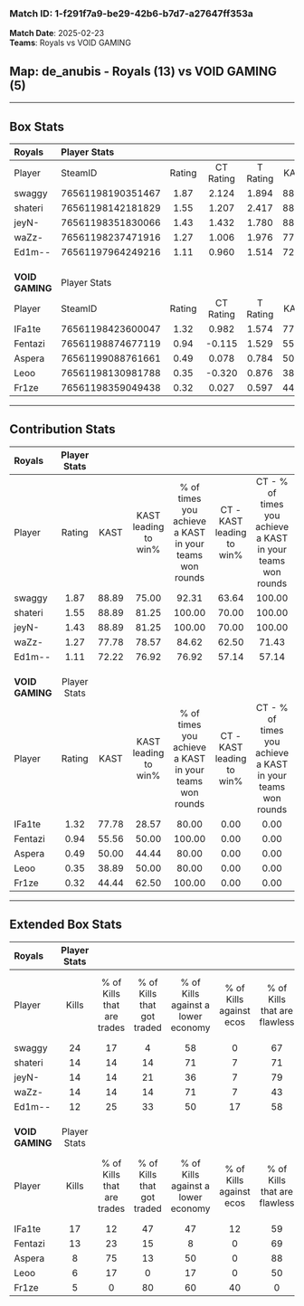 ### Match ID: 1-f291f7a9-be29-42b6-b7d7-a27647ff353a  
**Match Date**: 2025-02-23  
**Teams**: Royals vs VOID GAMING  

## **Map**: de_anubis - Royals (13) vs VOID GAMING (5)  
---  

## Box Stats  

| **Royals**      | Player Stats      |        |           |          |       |       |       |         |        |      |     |
| :- | :- | :-: | :-: | :-: | :-: | :-: | :-: | :-: | :-: | :-: | :-: |
| Player          | SteamID           | Rating | CT Rating | T Rating | KAST  |  ADR  | Kills | Assists | Deaths | K/D  | HS% |
| swaggy          | 76561198190351467 |  1.87  |   2.124   |  1.894   | 88.89 | 100.6 |  24   |    2    |   11   | 2.18 | 41  |
| shateri         | 76561198142181829 |  1.55  |   1.207   |  2.417   | 88.89 | 93.8  |  14   |    8    |   6    | 2.33 | 42  |
| jeyN-           | 76561198351830066 |  1.43  |   1.432   |  1.780   | 88.89 | 88.9  |  14   |    5    |   9    | 1.56 | 35  |
| waZz-           | 76561198237471916 |  1.27  |   1.006   |  1.976   | 77.78 | 97.9  |  14   |    7    |   13   | 1.08 | 64  |
| Ed1m--          | 76561197964249216 |  1.11  |   0.960   |  1.514   | 72.22 | 67.7  |  12   |    5    |   10   | 1.20 | 33  |
|                 |                   |        |           |          |       |       |       |         |        |      |     |
|                 |                   |        |           |          |       |       |       |         |        |      |     |
|                 |                   |        |           |          |       |       |       |         |        |      |     |
| **VOID GAMING** | Player Stats      |        |           |          |       |       |       |         |        |      |     |
| Player          | SteamID           | Rating | CT Rating | T Rating | KAST  |  ADR  | Kills | Assists | Deaths | K/D  | HS% |
| IFa1te          | 76561198423600047 |  1.32  |   0.982   |  1.574   | 77.78 | 102.6 |  17   |    3    |   16   | 1.06 | 41  |
| Fentazi         | 76561198874677119 |  0.94  |  -0.115   |  1.529   | 55.56 | 74.9  |  13   |    4    |   14   | 0.93 | 30  |
| Aspera          | 76561199088761661 |  0.49  |   0.078   |  0.784   | 50.00 | 42.2  |   8   |    3    |   16   | 0.50 | 37  |
| Leoo            | 76561198130981788 |  0.35  |  -0.320   |  0.876   | 38.89 | 50.0  |   6   |    5    |   16   | 0.38 | 50  |
| Fr1ze           | 76561198359049438 |  0.32  |   0.027   |  0.597   | 44.44 | 45.0  |   5   |    4    |   16   | 0.31 | 60  |
---  

## Contribution Stats  

| **Royals**      | Player Stats |       |                      |                                                        |                           |                                                             |                          |                                                            |
| :- | :-: | :-: | :-: | :-: | :-: | :-: | :-: | :-: |
| Player          |    Rating    | KAST  | KAST leading to win% | % of times you achieve a KAST in your teams won rounds | CT - KAST leading to win% | CT - % of times you achieve a KAST in your teams won rounds | T - KAST leading to win% | T - % of times you achieve a KAST in your teams won rounds |
| swaggy          |     1.87     | 88.89 |        75.00         |                         92.31                          |           63.64           |                           100.00                            |          100.00          |                           83.33                            |
| shateri         |     1.55     | 88.89 |        81.25         |                         100.00                         |           70.00           |                           100.00                            |          100.00          |                           100.00                           |
| jeyN-           |     1.43     | 88.89 |        81.25         |                         100.00                         |           70.00           |                           100.00                            |          100.00          |                           100.00                           |
| waZz-           |     1.27     | 77.78 |        78.57         |                         84.62                          |           62.50           |                            71.43                            |          100.00          |                           100.00                           |
| Ed1m--          |     1.11     | 72.22 |        76.92         |                         76.92                          |           57.14           |                            57.14                            |          100.00          |                           100.00                           |
|                 |              |       |                      |                                                        |                           |                                                             |                          |                                                            |
|                 |              |       |                      |                                                        |                           |                                                             |                          |                                                            |
|                 |              |       |                      |                                                        |                           |                                                             |                          |                                                            |
| **VOID GAMING** | Player Stats |       |                      |                                                        |                           |                                                             |                          |                                                            |
| Player          |    Rating    | KAST  | KAST leading to win% | % of times you achieve a KAST in your teams won rounds | CT - KAST leading to win% | CT - % of times you achieve a KAST in your teams won rounds | T - KAST leading to win% | T - % of times you achieve a KAST in your teams won rounds |
| IFa1te          |     1.32     | 77.78 |        28.57         |                         80.00                          |           0.00            |                            0.00                             |          40.00           |                           80.00                            |
| Fentazi         |     0.94     | 55.56 |        50.00         |                         100.00                         |           0.00            |                            0.00                             |          55.56           |                           100.00                           |
| Aspera          |     0.49     | 50.00 |        44.44         |                         80.00                          |           0.00            |                            0.00                             |          57.14           |                           80.00                            |
| Leoo            |     0.35     | 38.89 |        50.00         |                         80.00                          |           0.00            |                            0.00                             |          57.14           |                           80.00                            |
| Fr1ze           |     0.32     | 44.44 |        62.50         |                         100.00                         |           0.00            |                            0.00                             |          83.33           |                           100.00                           |
---  

## Extended Box Stats  

| **Royals**      | Player Stats |                            |                            |                                    |                         |                              |                                 |        |                             |                                     |                          |                               |                            |
| :- | :-: | :-: | :-: | :-: | :-: | :-: | :-: | :-: | :-: | :-: | :-: | :-: | :-: |
| Player          |    Kills     | % of Kills that are trades | % of Kills that got traded | % of Kills against a lower economy | % of Kills against ecos | % of Kills that are flawless | % of Kills that are close duels | Deaths | % of Deaths that get traded | % of Deaths against a lower economy | % of Deaths against ecos | % of Deaths that are flawless | % of Deaths that are close |
| swaggy          |      24      |             17             |             4              |                 58                 |            0            |              67              |                8                |   11   |             55              |                 64                  |            9             |              55               |             0              |
| shateri         |      14      |             14             |             14             |                 71                 |            7            |              71              |                7                |   6    |             33              |                 33                  |            0             |              67               |             0              |
| jeyN-           |      14      |             14             |             21             |                 36                 |            7            |              79              |                0                |   9    |             44              |                 44                  |            0             |              56               |             33             |
| waZz-           |      14      |             14             |             14             |                 71                 |            7            |              43              |               21                |   13   |             15              |                 46                  |            0             |              62               |             15             |
| Ed1m--          |      12      |             25             |             33             |                 50                 |           17            |              58              |                0                |   10   |             10              |                 40                  |            0             |              60               |             20             |
|                 |              |                            |                            |                                    |                         |                              |                                 |        |                             |                                     |                          |                               |                            |
|                 |              |                            |                            |                                    |                         |                              |                                 |        |                             |                                     |                          |                               |                            |
|                 |              |                            |                            |                                    |                         |                              |                                 |        |                             |                                     |                          |                               |                            |
| **VOID GAMING** | Player Stats |                            |                            |                                    |                         |                              |                                 |        |                             |                                     |                          |                               |                            |
| Player          |    Kills     | % of Kills that are trades | % of Kills that got traded | % of Kills against a lower economy | % of Kills against ecos | % of Kills that are flawless | % of Kills that are close duels | Deaths | % of Deaths that get traded | % of Deaths against a lower economy | % of Deaths against ecos | % of Deaths that are flawless | % of Deaths that are close |
| IFa1te          |      17      |             12             |             47             |                 47                 |           12            |              59              |               18                |   16   |             19              |                 19                  |            6             |              69               |             6              |
| Fentazi         |      13      |             23             |             15             |                 8                  |            0            |              69              |               15                |   14   |              7              |                 29                  |            7             |              64               |             0              |
| Aspera          |      8       |             75             |             13             |                 50                 |            0            |              88              |               13                |   16   |             13              |                 25                  |            6             |              69               |             6              |
| Leoo            |      6       |             17             |             0              |                 17                 |            0            |              50              |                0                |   16   |             19              |                 31                  |            6             |              69               |             6              |
| Fr1ze           |      5       |             0              |             80             |                 60                 |           40            |              0               |               20                |   16   |             19              |                 25                  |            6             |              56               |             19             |
